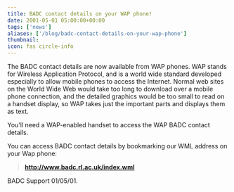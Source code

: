 ```yaml
---
title: BADC contact details on your WAP phone!
date: 2001-05-01 05:00:00+00:00
tags: ['news']
aliases: ['/blog/badc-contact-details-on-your-wap-phone']
thumbnail: 
icon: fas circle-info
---
```

 
 
 
The BADC contact details are now available from WAP phones. 
WAP stands for Wireless Application Protocol, and is a world wide standard developed 
especially to allow mobile phones to access the Internet. 
Normal web sites on the World Wide Web would take too long to download over 
a mobile phone connection, and the detailed graphics would be too small to read 
on a handset display, so WAP takes just the important parts and displays them 
as text. 


 
You'll need a WAP-enabled handset to access the 
WAP BADC contact details.


 You can access BADC contact details by bookmarking our WML address on your Wap phone:

> 
> **http://www.badc.rl.ac.uk/index.wml**
> 




 
BADC Support 01/05/01.



